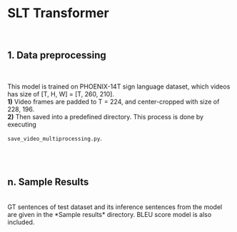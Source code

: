 # SLT Transformer #
<br>

## 1. Data preprocessing ##
<br>

This model is trained on PHOENIX-14T sign language dataset, which videos has size of [T, H, W] = [T, 260, 210].
<br>
**1)** 
Video frames are padded to T = 224, and center-cropped with size of 228, 196.<br>
**2)** 
Then saved into a predefined directory. This process is done by executing 

```save_video_multiprocessing.py```.


<br><br>

## n. Sample Results ##
<br>
GT sentences of test dataset and its inference sentences from the model are given in the *Sample results* directory. BLEU score model is also included. 
